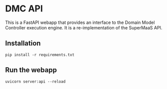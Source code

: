 # DMC API

This is a FastAPI webapp that provides an interface to the Domain Model Controller execution engine. It is a re-implementation of the SuperMaaS API.

## Installation

`pip install -r requirements.txt`

## Run the webapp

```
uvicorn server:api --reload
```